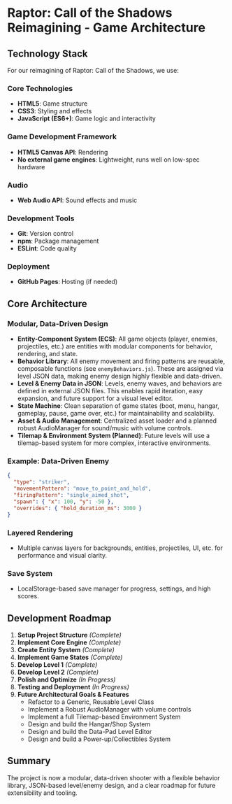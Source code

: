 # Raptor: Call of the Shadows Reimagining - Game Architecture

## Technology Stack

For our reimagining of Raptor: Call of the Shadows, we use:

### Core Technologies
- **HTML5**: Game structure
- **CSS3**: Styling and effects
- **JavaScript (ES6+)**: Game logic and interactivity

### Game Development Framework
- **HTML5 Canvas API**: Rendering
- **No external game engines**: Lightweight, runs well on low-spec hardware

### Audio
- **Web Audio API**: Sound effects and music

### Development Tools
- **Git**: Version control
- **npm**: Package management
- **ESLint**: Code quality

### Deployment
- **GitHub Pages**: Hosting (if needed)

## Core Architecture

### Modular, Data-Driven Design
- **Entity-Component System (ECS)**: All game objects (player, enemies, projectiles, etc.) are entities with modular components for behavior, rendering, and state.
- **Behavior Library**: All enemy movement and firing patterns are reusable, composable functions (see `enemyBehaviors.js`). These are assigned via level JSON data, making enemy design highly flexible and data-driven.
- **Level & Enemy Data in JSON**: Levels, enemy waves, and behaviors are defined in external JSON files. This enables rapid iteration, easy expansion, and future support for a visual level editor.
- **State Machine**: Clean separation of game states (boot, menu, hangar, gameplay, pause, game over, etc.) for maintainability and scalability.
- **Asset & Audio Management**: Centralized asset loader and a planned robust AudioManager for sound/music with volume controls.
- **Tilemap & Environment System (Planned)**: Future levels will use a tilemap-based system for more complex, interactive environments.

### Example: Data-Driven Enemy
```json
{
  "type": "striker",
  "movementPattern": "move_to_point_and_hold",
  "firingPattern": "single_aimed_shot",
  "spawn": { "x": 100, "y": -50 },
  "overrides": { "hold_duration_ms": 3000 }
}
```

### Layered Rendering
- Multiple canvas layers for backgrounds, entities, projectiles, UI, etc. for performance and visual clarity.

### Save System
- LocalStorage-based save manager for progress, settings, and high scores.

## Development Roadmap

1. **Setup Project Structure** *(Complete)*
2. **Implement Core Engine** *(Complete)*
3. **Create Entity System** *(Complete)*
4. **Implement Game States** *(Complete)*
5. **Develop Level 1** *(Complete)*
6. **Develop Level 2** *(Complete)*
7. **Polish and Optimize** *(In Progress)*
8. **Testing and Deployment** *(In Progress)*
9. **Future Architectural Goals & Features**
   - Refactor to a Generic, Reusable Level Class
   - Implement a Robust AudioManager with volume controls
   - Implement a full Tilemap-based Environment System
   - Design and build the Hangar/Shop System
   - Design and build the Data-Pad Level Editor
   - Design and build a Power-up/Collectibles System

## Summary

The project is now a modular, data-driven shooter with a flexible behavior library, JSON-based level/enemy design, and a clear roadmap for future extensibility and tooling.

